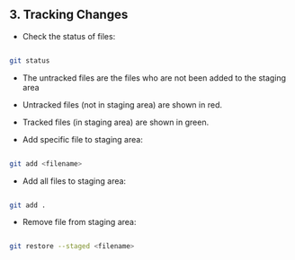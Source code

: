 ## 3. Tracking Changes

- Check the status of files:
```bash

git status

```
- The untracked files are the files who are not been added to the staging area 
- Untracked files (not in staging area) are shown in red.
- Tracked files (in staging area) are shown in green.

  
- Add specific file to staging area:
```bash

git add <filename>

```

- Add all files to staging area:
```bash

git add .

```

- Remove file from staging area:
```bash

git restore --staged <filename>
```
```
